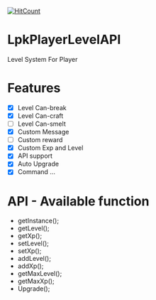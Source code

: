 [![HitCount](http://hits.dwyl.io/LamPocketVN/LpkPlayerLevelAPI.svg)](http://hits.dwyl.io/LamPocketVN/LpkPlayerLevelAPI)
# LpkPlayerLevelAPI
Level System For Player
# Features
- [X] Level Can-break
- [X] Level Can-craft
- [ ] Level Can-smelt
- [X] Custom Message
- [ ] Custom reward
- [X] Custom Exp and Level
- [X] API support
- [X] Auto Upgrade
- [X] Command ...
# API - Available function
* getInstance();
* getLevel();
* getXp();
* setLevel();
* setXp();
* addLevel();
* addXp();
* getMaxLevel();
* getMaxXp();
* Upgrade();
